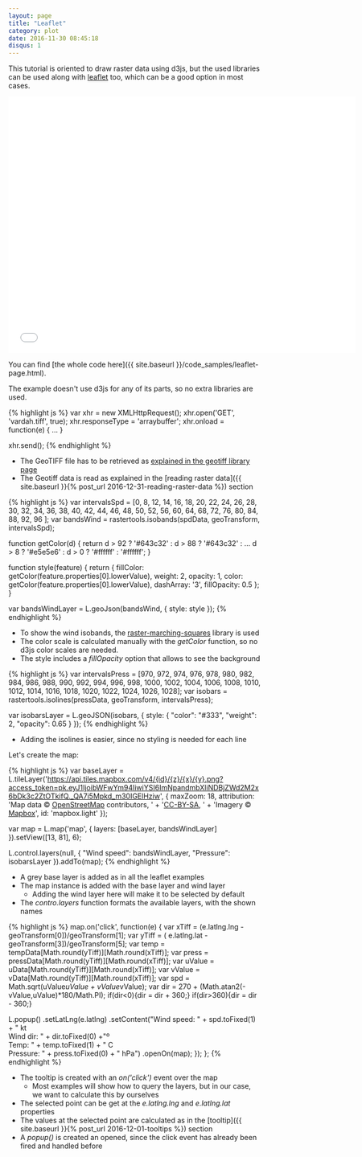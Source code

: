 ```yaml
---
layout: page
title: "Leaflet"
category: plot
date: 2016-11-30 08:45:18
disqus: 1
---
```

This tutorial is oriented to draw raster data using d3js, but the used libraries can be used along with [leaflet](http://leafletjs.com/) too, which can be a good option in most cases.

<iframe frameborder="no" border="0" scrolling="no" marginwidth="0" marginheight="0" width="690" height="510" src="{{ site.baseurl }}/code_samples/leaflet.html"></iframe>

You can find [the whole code here]({{ site.baseurl }}/code_samples/leaflet-page.html).

The example doesn't use d3js for any of its parts, so no extra libraries are used.

{% highlight js %}
var xhr = new XMLHttpRequest();
xhr.open('GET', 'vardah.tiff', true);
xhr.responseType = 'arraybuffer';
xhr.onload = function(e) {
  ...
}

xhr.send();
{% endhighlight %}

* The GeoTIFF file has to be retrieved as [explained in the geotiff library page]((https://github.com/constantinius/geotiff.js#usage))
* The Geotiff data is read as explained in the [reading raster data]({{ site.baseurl }}{% post_url 2016-12-31-reading-raster-data %}) section

{% highlight js %}
var intervalsSpd = [0, 8, 12, 14, 16, 18, 20, 22, 24, 26, 28, 30, 32, 34, 36, 38, 40, 42,
  44, 46, 48, 50, 52, 56, 60, 64, 68, 72, 76, 80, 84, 88, 92, 96 ];
var bandsWind = rastertools.isobands(spdData, geoTransform, intervalsSpd);

function getColor(d) {
return d > 92   ? '#643c32' :
       d > 88   ? '#643c32' :
    ...
       d > 8    ? '#e5e5e6' :
       d > 0   ? '#ffffff' :
                '#ffffff';
        }


function style(feature) {
return {
    fillColor: getColor(feature.properties[0].lowerValue),
    weight: 2,
    opacity: 1,
    color: getColor(feature.properties[0].lowerValue),
    dashArray: '3',
    fillOpacity: 0.5
  };
}

var bandsWindLayer = L.geoJson(bandsWind, {
  style: style
});
{% endhighlight %}

* To show the wind isobands, the [raster-marching-squares](https://github.com/rveciana/raster-marching-squares) library is used
* The color scale is calculated manually with the *getColor* function, so no d3js color scales are needed.
* The style includes a *fillOpacity* option that allows to see the background

{% highlight js %}
var intervalsPress = [970, 972, 974, 976, 978, 980, 982, 984, 986, 988, 990, 992, 994, 996, 998,
  1000, 1002, 1004, 1006, 1008, 1010, 1012, 1014, 1016, 1018, 1020, 1022, 1024, 1026, 1028];
var isobars = rastertools.isolines(pressData, geoTransform, intervalsPress);

var isobarsLayer = L.geoJSON(isobars, {
    style: {
      "color": "#333",
      "weight": 2,
      "opacity": 0.65
    }
});
{% endhighlight %}

* Adding the isolines is easier, since no styling is needed for each line

Let's create the map:

{% highlight js %}
var baseLayer = L.tileLayer('https://api.tiles.mapbox.com/v4/{id}/{z}/{x}/{y}.png?access_token=pk.eyJ1IjoibWFwYm94IiwiYSI6ImNpandmbXliNDBjZWd2M2x6bDk3c2ZtOTkifQ._QA7i5Mpkd_m30IGElHziw', {
 maxZoom: 18,
 attribution: 'Map data &copy; <a href="http://openstreetmap.org">OpenStreetMap</a> contributors, ' +
   '<a href="http://creativecommons.org/licenses/by-sa/2.0/">CC-BY-SA</a>, ' +
   'Imagery © <a href="http://mapbox.com">Mapbox</a>',
 id: 'mapbox.light'
});

var map = L.map('map', {
  layers: [baseLayer, bandsWindLayer]
}).setView([13, 81], 6);


L.control.layers(null, {
 "Wind speed": bandsWindLayer,
 "Pressure": isobarsLayer
 }).addTo(map);
{% endhighlight %}

* A grey base layer is added as in all the leaflet examples
* The map instance is added with the base layer and wind layer
  * Adding the wind layer here will make it to be selected by default
* The *contro.layers* function formats the available layers, with the shown names

{% highlight js %}
map.on('click', function(e) {
  var xTiff = (e.latlng.lng - geoTransform[0])/geoTransform[1];
  var yTiff = ( e.latlng.lat - geoTransform[3])/geoTransform[5];
  var temp = tempData[Math.round(yTiff)][Math.round(xTiff)];
  var press = pressData[Math.round(yTiff)][Math.round(xTiff)];
  var uValue = uData[Math.round(yTiff)][Math.round(xTiff)];
  var vValue = vData[Math.round(yTiff)][Math.round(xTiff)];
  var spd = Math.sqrt(uValue*uValue + vValue*vValue);
  var dir = 270 + (Math.atan2(-vValue,uValue)*180/Math.PI);
  if(dir<0){dir = dir + 360;}
  if(dir>360){dir = dir - 360;}

  L.popup()
    .setLatLng(e.latlng)
    .setContent("Wind speed: " + spd.toFixed(1) + " kt <br/>Wind dir: " + dir.toFixed(0) +"º <br/>Temp: " + temp.toFixed(1) + " C<br/>Pressure: " + press.toFixed(0) + " hPa")
    .openOn(map);
});
};
{% endhighlight %}

* The tooltip is created with an *on('click')* event over the map
  * Most examples will show how to query the layers, but in our case, we want to calculate this by ourselves
* The selected point can be get at the *e.latlng.lng* and *e.latlng.lat* properties
* The values at the selected point are calculated as in the [tooltip]({{ site.baseurl }}{% post_url 2016-12-01-tooltips %}) section
* A *popup()* is created an opened, since the click event has already been fired and handled before
